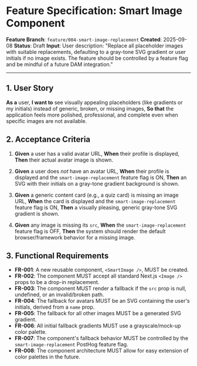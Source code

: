 # Feature Specification: Smart Image Component

**Feature Branch**: `feature/004-smart-image-replacement`
**Created**: 2025-09-08
**Status**: Draft
**Input**: User description: "Replace all placeholder images with suitable replacements, defaulting to a gray-tone SVG gradient or user initials if no image exists. The feature should be controlled by a feature flag and be mindful of a future DAM integration."

---

## 1. User Story

**As a** user,
**I want to** see visually appealing placeholders (like gradients or my initials) instead of generic, broken, or missing images,
**So that** the application feels more polished, professional, and complete even when specific images are not available.

## 2. Acceptance Criteria

1.  **Given** a user has a valid avatar URL,
    **When** their profile is displayed,
    **Then** their actual avatar image is shown.

2.  **Given** a user does *not* have an avatar URL,
    **When** their profile is displayed and the `smart-image-replacement` feature flag is ON,
    **Then** an SVG with their initials on a gray-tone gradient background is shown.

3.  **Given** a generic content card (e.g., a quiz card) is missing an image URL,
    **When** the card is displayed and the `smart-image-replacement` feature flag is ON,
    **Then** a visually pleasing, generic gray-tone SVG gradient is shown.

4.  **Given** any image is missing its `src`,
    **When** the `smart-image-replacement` feature flag is OFF,
    **Then** the system should render the default browser/framework behavior for a missing image.

## 3. Functional Requirements

-   **FR-001**: A new reusable component, `<SmartImage />`, MUST be created.
-   **FR-002**: The component MUST accept all standard Next.js `<Image />` props to be a drop-in replacement.
-   **FR-003**: The component MUST render a fallback if the `src` prop is null, undefined, or an invalid/broken path.
-   **FR-004**: The fallback for avatars MUST be an SVG containing the user's initials, derived from a `name` prop.
-   **FR-005**: The fallback for all other images MUST be a generated SVG gradient.
-   **FR-006**: All initial fallback gradients MUST use a grayscale/mock-up color palette.
-   **FR-007**: The component's fallback behavior MUST be controlled by the `smart-image-replacement` PostHog feature flag.
-   **FR-008**: The component architecture MUST allow for easy extension of color palettes in the future.